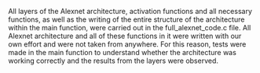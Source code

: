 All layers of the Alexnet architecture, activation functions and all necessary functions, as well as the writing of the entire structure of the architecture within the main function, were carried out in the full_alexnet_code.c file. All Alexnet architecture and all of these functions in it were written with our own effort and were not taken from anywhere. For this reason, tests were made in the main function to understand whether the architecture was working correctly and the results from the layers were observed.
